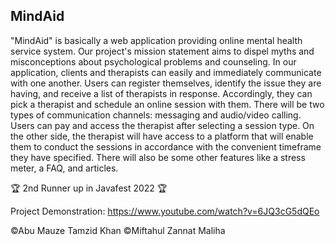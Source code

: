 ## MindAid
"MindAid" is basically a web application providing online mental health service system.
Our project's mission statement aims to dispel myths and misconceptions about psychological problems and counseling. 
In our application, clients and therapists can easily and immediately communicate with one another. 
Users can register themselves, identify the issue they are having, and receive a list of therapists in response. 
Accordingly, they can pick a therapist and schedule an online session with them. 
There will be two types of communication channels: messaging and audio/video calling. 
Users can pay and access the therapist after selecting a session type. 
On the other side, the therapist will have access to a platform that will enable them to conduct the sessions in accordance with the convenient timeframe they 
have specified. There will also be some other features like a stress meter, a FAQ, and articles.

🏆 2nd Runner up in Javafest 2022 🏆

Project Demonstration: https://www.youtube.com/watch?v=6JQ3cG5dQEo

©Abu Mauze Tamzid Khan 
©Miftahul Zannat Maliha
